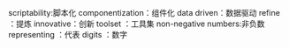 scriptability:脚本化
componentization：组件化
data driven：数据驱动
refine ：提炼
innovative：创新
toolset ：工具集
non-negative numbers:非负数
representing ：代表
digits ：数字
